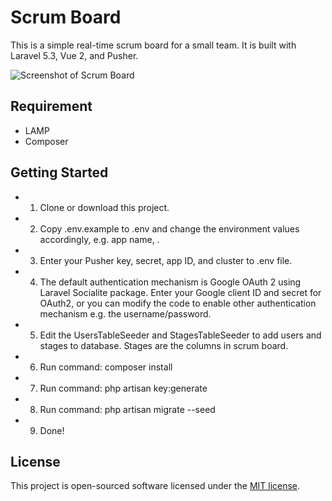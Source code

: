 # Scrum Board

This is a simple real-time scrum board for a small team. It is built with Laravel 5.3, Vue 2, and Pusher.

![Screenshot of Scrum Board](https://github.com/yappkahowe/scrumboard/blob/master/public/images/scrumboard.png)

## Requirement
* LAMP
* Composer

## Getting Started
* 1. Clone or download this project.
* 2. Copy .env.example to .env and change the environment values accordingly, e.g. app name, .
* 3. Enter your Pusher key, secret, app ID, and cluster to .env file.
* 4. The default authentication mechanism is Google OAuth 2 using Laravel Socialite package. Enter your Google client ID and secret for OAuth2, or you can modify the code to enable other authentication mechanism e.g. the username/password.
* 5. Edit the UsersTableSeeder and StagesTableSeeder to add users and stages to database. Stages are the columns in scrum board.
* 6. Run command: composer install
* 7. Run command: php artisan key:generate
* 8. Run command: php artisan migrate --seed
* 9. Done!

## License
This project is open-sourced software licensed under the [MIT license](http://opensource.org/licenses/MIT).